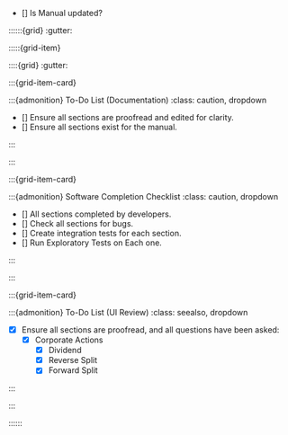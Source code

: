 

- [] Is Manual updated?

::::::{grid} 
:gutter: 

:::::{grid-item}


::::{grid} 
:gutter: 


:::{grid-item-card} 

:::{admonition} To-Do List (Documentation)
:class: caution, dropdown

- [] Ensure all sections are proofread and edited for clarity.
- [] Ensure all sections exist for the manual.

:::


:::

:::{grid-item-card} 


:::{admonition} Software Completion Checklist
:class: caution, dropdown

- [] All sections completed by developers.
- [] Check all sections for bugs. 
- [] Create integration tests for each section. 
- [] Run Exploratory Tests on Each one. 

:::

:::

:::{grid-item-card} 

:::{admonition} To-Do List (UI Review)
:class: seealso, dropdown


- [X] Ensure all sections are proofread, and all questions have been asked:
  - [X] Corporate Actions
    - [X] Dividend
    - [X] Reverse Split
    - [X] Forward Split
  
:::

:::


::::::

